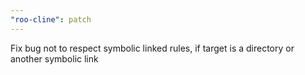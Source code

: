 ```yaml
---
"roo-cline": patch
---
```


Fix bug not to respect symbolic linked rules, if target is a directory or another symbolic link

